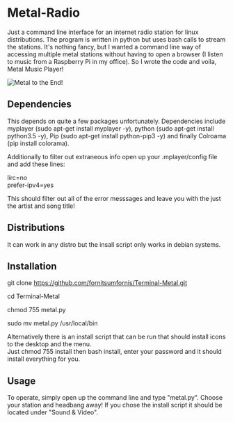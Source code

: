 # Metal-Radio
Just a command line interface for an internet radio station for linux distributions.  The program is written in python but uses bash calls to stream the stations.
It's nothing fancy, but I wanted a command line way of accessing multiple metal stations without having to open a browser (I listen to music from a Raspberry Pi in my office).  So I wrote the code and voila, Metal Music Player! 

![Metal to the End!](https://github.com/fornitsumfornis/Metal-Radio-CLI/blob/master/metalpy.png)

## Dependencies
This depends on quite a few packages unfortunately.  Dependencies include myplayer (sudo apt-get install myplayer -y), python (sudo apt-get install python3.5 -y), Pip (sudo apt-get install python-pip3 -y) and finally Colroama (pip install colorama).  

Additionally to filter out extraneous info open up your .mplayer/config file and add these lines:

lirc=no  
prefer-ipv4=yes

This should filter out all of the error messsages and leave you with the just the artist and song title!

## Distributions

It can work in any distro but the insall script only works in debian systems.

## Installation

git clone https://github.com/fornitsumfornis/Terminal-Metal.git

cd Terminal-Metal

chmod 755 metal.py  

sudo mv metal.py /usr/local/bin

Alternatively there is an install script that can be run that should install icons to the desktop and the menu.  
Just chmod 755 install then bash install, enter your password and it should install everything for you.

## Usage

To operate, simply open up the command line and type "metal.py".  Choose your station and headbang away!  If you chose the install script it should be located under "Sound & Video".
